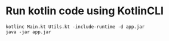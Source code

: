 # Run kotlin code using KotlinCLI

```
kotlinc Main.kt Utils.kt -include-runtime -d app.jar
java -jar app.jar
```